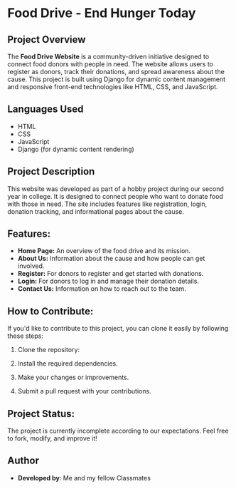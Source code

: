 # Food Drive - End Hunger Today

## Project Overview

The **Food Drive Website** is a community-driven initiative designed to connect food donors with people in need. The website allows users to register as donors, track their donations, and spread awareness about the cause. This project is built using Django for dynamic content management and responsive front-end technologies like HTML, CSS, and JavaScript.

## Languages Used
- HTML
- CSS
- JavaScript
- Django (for dynamic content rendering)

## Project Description
This website was developed as part of a hobby project during our second year in college. It is designed to connect people who want to donate food with those in need. The site includes features like registration, login, donation tracking, and informational pages about the cause.

## Features:
- **Home Page:** An overview of the food drive and its mission.
- **About Us:** Information about the cause and how people can get involved.
- **Register:** For donors to register and get started with donations.
- **Login:** For donors to log in and manage their donation details.
- **Contact Us:** Information on how to reach out to the team.

## How to Contribute:
If you'd like to contribute to this project, you can clone it easily by following these steps:

1. Clone the repository:

2. Install the required dependencies.

3. Make your changes or improvements.

4. Submit a pull request with your contributions.

## Project Status:
The project is currently incomplete according to our expectations. Feel free to fork, modify, and improve it!

## Author
- **Developed by**: Me and my fellow Classmates
